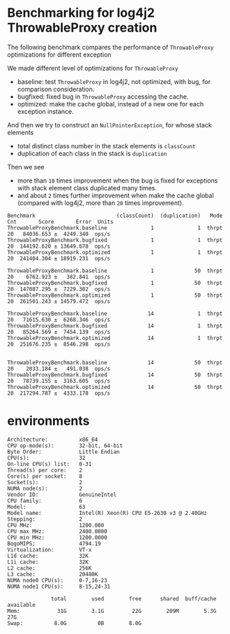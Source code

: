 # Benchmarking for log4j2 ThrowableProxy creation

The following benchmark compares the performance of `ThrowableProxy` optimizations for different exception

We made different level of optimizations for `ThrowableProxy`

* baseline: test `ThrowableProxy` in log4j2, not optimized, with bug, for comparison consideration.
* bugfixed: fixed bug in `ThrowableProxy` accessing the cache.
* optimized: make the cache global, instead of a new one for each exception instance.

And then we try to construct an `NullPointerException`, for whose stack elements

* total distinct class number in the stack elements is `classCount`
* duplication of each class in the stack is `duplication`

Then we see

* more than `10` times improvement when the bug is fixed for exceptions with stack element class duplicated many times.
* and about `2` times further improvement when make the cache global (compared with log4j2, more than `20` times improvement).

```
Benchmark                          (classCount)  (duplication)   Mode  Cnt       Score       Error  Units
ThrowableProxyBenchmark.baseline              1              1  thrpt   20   84036.653 ±  4249.340  ops/s
ThrowableProxyBenchmark.bugfixed              1              1  thrpt   20  144192.620 ± 13649.678  ops/s
ThrowableProxyBenchmark.optimized             1              1  thrpt   20  241404.304 ± 18919.231  ops/s

ThrowableProxyBenchmark.baseline              1             50  thrpt   20    6762.923 ±   382.841  ops/s
ThrowableProxyBenchmark.bugfixed              1             50  thrpt   20  147087.295 ±  7229.302  ops/s
ThrowableProxyBenchmark.optimized             1             50  thrpt   20  261501.243 ± 14579.472  ops/s

ThrowableProxyBenchmark.baseline             14              1  thrpt   20   71615.630 ±  6268.346  ops/s
ThrowableProxyBenchmark.bugfixed             14              1  thrpt   20   85264.569 ±  7454.139  ops/s
ThrowableProxyBenchmark.optimized            14              1  thrpt   20  251676.235 ±  8546.298  ops/s


ThrowableProxyBenchmark.baseline             14             50  thrpt   20    2033.184 ±   491.038  ops/s
ThrowableProxyBenchmark.bugfixed             14             50  thrpt   20   78739.155 ±  3163.605  ops/s
ThrowableProxyBenchmark.optimized            14             50  thrpt   20  217294.787 ±  4333.178  ops/s
```

# environments
```
Architecture:          x86_64
CPU op-mode(s):        32-bit, 64-bit
Byte Order:            Little Endian
CPU(s):                32
On-line CPU(s) list:   0-31
Thread(s) per core:    2
Core(s) per socket:    8
Socket(s):             2
NUMA node(s):          2
Vendor ID:             GenuineIntel
CPU family:            6
Model:                 63
Model name:            Intel(R) Xeon(R) CPU E5-2630 v3 @ 2.40GHz
Stepping:              2
CPU MHz:               1200.000
CPU max MHz:           2400.0000
CPU min MHz:           1200.0000
BogoMIPS:              4794.19
Virtualization:        VT-x
L1d cache:             32K
L1i cache:             32K
L2 cache:              256K
L3 cache:              20480K
NUMA node0 CPU(s):     0-7,16-23
NUMA node1 CPU(s):     8-15,24-31

              total        used        free      shared  buff/cache   available
Mem:            31G        3.1G         22G        209M        5.3G         27G
Swap:          8.0G          0B        8.0G
```
